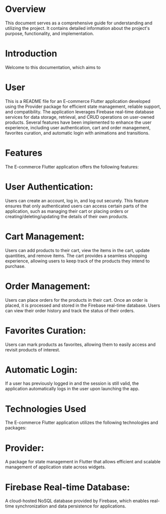 # Overview
This document serves as a comprehensive guide for understanding and utilizing the project. It contains detailed information about the project's purpose, functionality, and implementation.

# Introduction
Welcome to this documentation, which aims to

# User
This is a README file for an E-commerce Flutter application developed using the Provider package for efficient state management, reliable support, and compatibility. The application leverages Firebase real-time database services for data storage, retrieval, and CRUD operations on user-owned products. Several features have been implemented to enhance the user experience, including user authentication, cart and order management, favorites curation, and automatic login with animations and transitions.

# Features
The E-commerce Flutter application offers the following features:

# User Authentication:
Users can create an account, log in, and log out securely. This feature ensures that only authenticated users can access certain parts of the application, such as managing their cart or placing orders or creating/deleting/updating the details of their own products.

# Cart Management:
Users can add products to their cart, view the items in the cart, update quantities, and remove items. The cart provides a seamless shopping experience, allowing users to keep track of the products they intend to purchase.

# Order Management:
Users can place orders for the products in their cart. Once an order is placed, it is processed and stored in the Firebase real-time database. Users can view their order history and track the status of their orders.

# Favorites Curation:
Users can mark products as favorites, allowing them to easily access and revisit products of interest.

# Automatic Login:
If a user has previously logged in and the session is still valid, the application automatically logs in the user upon launching the app.

# Technologies Used
The E-commerce Flutter application utilizes the following technologies and packages:

# Provider:
A package for state management in Flutter that allows efficient and scalable management of application state across widgets.

# Firebase Real-time Database:
A cloud-hosted NoSQL database provided by Firebase, which enables real-time synchronization and data persistence for applications.


